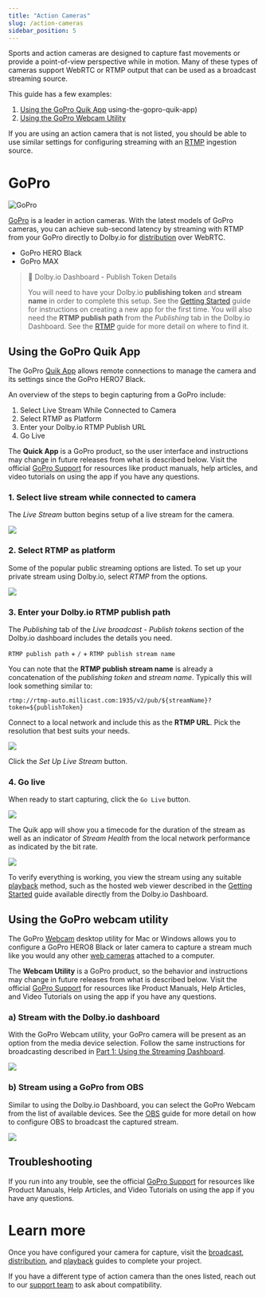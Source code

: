 ```yaml
---
title: "Action Cameras"
slug: /action-cameras
sidebar_position: 5
---
```

Sports and action cameras are designed to capture fast movements or provide a point-of-view perspective while in motion. Many of these types of cameras support WebRTC or RTMP output that can be used as a broadcast streaming source.

This guide has a few examples:

1. [Using the GoPro Quik App](/millicast/capture/action-cameras.md) using-the-gopro-quik-app)
2. [Using the GoPro Webcam Utility](/millicast/capture/action-cameras.md#using-the-gopro-webcam-utility)

If you are using an action camera that is not listed, you should be able to use similar settings for configuring streaming with an [RTMP](/millicast/broadcast/using-rtmp-and-rtmps.md) ingestion source.

# GoPro

![GoPro](https://dolby.io/wp-content/uploads/2023/01/Dolby.io_Live-Stream-With-GoPro-Via-Dolby.io-Streaming@3x-100-2048x847.jpg)

[GoPro](https://gopro.com/) is a leader in action cameras. With the latest models of GoPro cameras, you can achieve sub-second latency by streaming with RTMP from your GoPro directly to Dolby.io for [distribution](/millicast/distribution/index.mdx) over WebRTC.

<ul class="checkBoxList">
<li> GoPro HERO Black</li>
<li> GoPro MAX</li>
</ul>

> 📘 Dolby.io Dashboard - Publish Token Details
> 
> You will need to have your Dolby.io **publishing token** and **stream name** in order to complete this setup. See the [Getting Started](/millicast/getting-started/using-the-dashboard.md) guide for instructions on creating a new app for the first time. You will also need the **RTMP publish path** from the _Publishing_ tab in the Dolby.io Dashboard. See the [RTMP](/millicast/broadcast/using-rtmp-and-rtmps.md) guide for more detail on where to find it.

## Using the GoPro Quik App

The GoPro [Quik App](https://gopro.com/en/us/shop/quik-app-video-photo-editor) allows remote connections to manage the camera and its settings since the GoPro HERO7 Black. 

An overview of the steps to begin capturing from a GoPro include:

1. Select Live Stream While Connected to Camera
2. Select RTMP as Platform
3. Enter your Dolby.io RTMP Publish URL
4. Go Live

The **Quick App** is a GoPro product, so the user interface and instructions may change in future releases from what is described below.  Visit the official [GoPro Support](https://community.gopro.com/s/?language=en_US) for resources like product manuals, help articles, and video tutorials on using the app if you have any questions.

### 1. Select live stream while connected to camera

The _Live Stream_ button begins setup of a live stream for the camera.


![](../assets/img/go-pro-hero8-camera-quik-app-live-stream.png)



### 2. Select RTMP as platform

Some of the popular public streaming options are listed. To set up your private stream using Dolby.io, select _RTMP_ from the options.


![](../assets/img/go-pro-quik-live-stream-rtmp.jpg)



### 3. Enter your Dolby.io RTMP publish path

The _Publishing_ tab of the _Live broadcast - Publish tokens_ section of the Dolby.io dashboard includes the details you need.

<div style={{marginLeft: "20px"}}>

`RTMP publish path` + `/` + `RTMP publish stream name`

</div>

You can note that the **RTMP publish stream name** is already a concatenation of the _publishing token_ and _stream name_. Typically this will look something similar to:

```
rtmp://rtmp-auto.millicast.com:1935/v2/pub/${streamName}?token=${publishToken}
```

Connect to a local network and include this as the **RTMP URL**. Pick the resolution that best suits your needs.


![](../assets/img/gopro-stream-to-rtmp.png)



Click the _Set Up Live Stream_ button.

### 4. Go live

When ready to start capturing, click the `Go Live` button.


![](../assets/img/gopro-quik-go-live.png)



The Quik app will show you a timecode for the duration of the stream as well as an indicator of _Stream Health_ from the local network performance as indicated by the bit rate.


![](../assets/img/gopro-stream-health.png)



To verify everything is working, you view the stream using any suitable [playback](/millicast/playback/index.mdx) method, such as the hosted web viewer described in the [Getting Started](/millicast/introduction-to-streaming-apis.mdx) guide available directly from the Dolby.io Dashboard.

## Using the GoPro webcam utility

The GoPro [Webcam](https://community.gopro.com/s/article/GoPro-Webcam?language=en_US) desktop utility for Mac or Windows allows you to configure a GoPro HERO8 Black or later camera to capture a stream much like you would any other [web cameras](/millicast/capture/web-cameras.mdx) attached to a computer. 

The **Webcam Utility** is a GoPro product, so the behavior and instructions may change in future releases from what is described below.  Visit the official [GoPro Support](https://community.gopro.com/s/?language=en_US) for resources like Product Manuals, Help Articles, and Video Tutorials on using the app if you have any questions.

### a) Stream with the Dolby.io dashboard

With the GoPro Webcam utility, your GoPro camera will be present as an option from the media device selection. Follow the same instructions for broadcasting described in [Part 1: Using the Streaming Dashboard](/millicast/getting-started/using-the-dashboard.md).


![](../assets/img/GoPro_Web_Cam.png)



### b) Stream using a GoPro from OBS

Similar to using the Dolby.io Dashboard, you can select the GoPro Webcam from the list of available devices. See the [OBS](/millicast/software-encoders/using-obs.md) guide for more detail on how to configure OBS to broadcast the captured stream.


![](../assets/img/GoProOBS.png)



## Troubleshooting

If you run into any trouble, see the official [GoPro Support](https://community.gopro.com/s/?language=en_US) for resources like Product Manuals, Help Articles, and Video Tutorials on using the app if you have any questions.

# Learn more

Once you have configured your camera for capture, visit the [broadcast](/millicast/broadcast/index.mdx), [distribution](/millicast/distribution/index.mdx), and [playback](/millicast/playback/index.mdx) guides to complete your project.

If you have a different type of action camera than the ones listed, reach out to our [support team](https://support.dolby.io/) to ask about compatibility.
